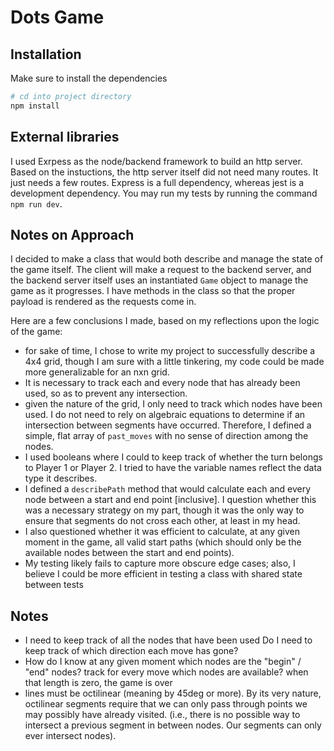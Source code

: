 # Dots Game


## Installation

Make sure to install the dependencies

```bash
# cd into project directory
npm install 
```

## External libraries

I used Exrpess as the node/backend framework to build an http server. Based on the instuctions, the http server itself did not need many routes. It just needs a few routes. Express is a full dependency, whereas jest is a development dependency. You may run my tests by running the command `npm run dev`.

## Notes on Approach

I decided to make a class that would both describe and manage the state of the game itself. The client will make a request to the backend server, and the backend server itself uses an instantiated `Game` object to manage the game as it progresses. I have methods in the class so that the proper payload is rendered as the requests come in. 

Here are a few conclusions I made, based on my reflections upon the logic of the game: 

* for sake of time, I chose to write my project to successfully describe a 4x4 grid, though I am sure with a little tinkering, my code could be made more generalizable for an nxn grid.
* It is necessary to track each and every node that has already been used, so as to prevent any intersection.
* given the nature of the grid, I only need to track which nodes have been used. I do not need to rely on algebraic equations to determine if an intersection between segments have occurred. Therefore, I defined a simple, flat array of `past_moves` with no sense of direction among the nodes.
* I used booleans where I could to keep track of whether the turn belongs to Player 1 or Player 2. I tried to have the variable names reflect the data type it describes.
* I defined a `describePath` method that would calculate each and every node between a start and end point [inclusive]. I question whether this was a necessary strategy on my part, though it was the only way to ensure that segments do not cross each other, at least in my head.
* I also questioned whether it was efficient to calculate, at any given moment in the game, all valid start paths (which should only be the available nodes between the start and end points). 
* My testing likely fails to capture more obscure edge cases; also, I believe I could be more efficient in testing a class with shared state between tests


## Notes

* I need to keep track of all the nodes that have been used
    Do I need to keep track of which direction each move has gone?
* How do I know at any given moment which nodes are the "begin" / "end" nodes?
    track for every move which nodes are available?
        when that length is zero, the game is over
* lines must be octilinear (meaning by 45deg or more). By its very nature, octilinear segments require that we can only pass through points we may possibly have already visited. (i.e., there is no possible way to intersect a previous segment in between nodes. Our segments can only ever intersect nodes).




